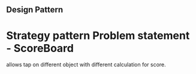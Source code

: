 Design Pattern
---------------------------------------------------------------------

# Strategy pattern Problem statement - ScoreBoard
 allows tap on different object with different calculation for score.

